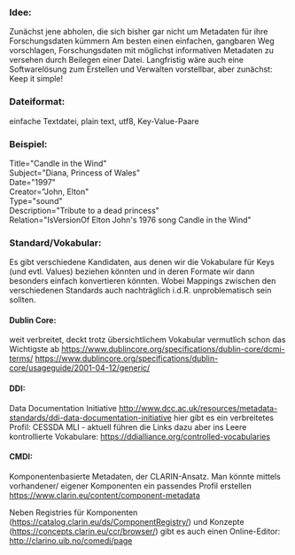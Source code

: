 ### Idee:
Zunächst jene abholen, die sich bisher gar nicht um Metadaten für ihre Forschungsdaten kümmern
Am besten einen einfachen, gangbaren Weg vorschlagen, Forschungsdaten mit möglichst informativen Metadaten zu versehen durch Beilegen einer Datei.
Langfristig wäre auch eine Softwarelösung zum Erstellen und Verwalten vorstellbar, aber zunächst: Keep it simple!

### Dateiformat:
einfache Textdatei, plain text, utf8, Key-Value-Paare

### Beispiel:
Title="Candle in the Wind"<br>
Subject="Diana, Princess of Wales"<br>
Date="1997"<br>
Creator="John, Elton"<br>
Type="sound"<br>
Description="Tribute to a dead princess"<br>
Relation="IsVersionOf Elton John's 1976 song Candle in the Wind"

### Standard/Vokabular:
Es gibt verschiedene Kandidaten, aus denen wir die Vokabulare für Keys (und evtl. Values) beziehen könnten und in deren Formate wir dann besonders einfach konvertieren könnten. Wobei Mappings zwischen den verschiedenen Standards auch nachträglich i.d.R. unproblematisch sein sollten.


#### Dublin Core:
weit verbreitet, deckt trotz übersichtlichem Vokabular vermutlich schon das Wichtigste ab
https://www.dublincore.org/specifications/dublin-core/dcmi-terms/
https://www.dublincore.org/specifications/dublin-core/usageguide/2001-04-12/generic/


#### DDI:
Data Documentation Initiative
http://www.dcc.ac.uk/resources/metadata-standards/ddi-data-documentation-initiative
hier gibt es ein verbreitetes Profil: CESSDA MLI - aktuell führen die Links dazu aber ins Leere
kontrollierte Vokabulare: https://ddialliance.org/controlled-vocabularies

#### CMDI:
Komponentenbasierte Metadaten, der CLARIN-Ansatz. Man könnte mittels vorhandener/ eigener Komponenten ein passendes Profil erstellen
https://www.clarin.eu/content/component-metadata

Neben Registries für Komponenten (https://catalog.clarin.eu/ds/ComponentRegistry/) und Konzepte (https://concepts.clarin.eu/ccr/browser/) gibt es auch einen Online-Editor:
http://clarino.uib.no/comedi/page

